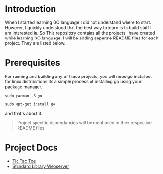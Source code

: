 # Introduction

When I started learning GO language I did not understand where to start. However, I quickly understood that the best way to learn is to build stuff I am interested in. So This repository contains all the projects I have created while learning GO language. I will be adding seperate README files for each project. They are listed below.

# Prerequisites

For running and building any of these projects, you will need go installed. for linux distributions its a simple process of installing go using your package manager.

```
sudo pacman -S go
```

```
sudo apt-get install go
```

and that's about it.

> Project specific dependancies will be mentioned in their respective README files

# Project Docs

- [Tic Tac Toe](TicTacToe/README.md)
- [Standard Library Webserver](go-webserver/README.md)
